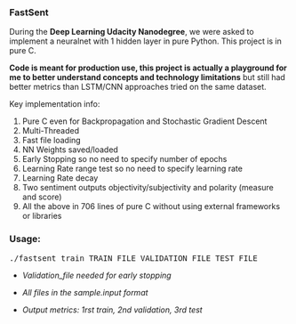 <h3>FastSent</h3>

During the <b>Deep Learning Udacity Nanodegree</b>, we were asked to implement a neuralnet with 1 hidden layer in pure Python. This project is in pure C.

<b>Code is meant for production use, this project is actually a playground for me to better understand concepts and technology limitations</b> but still had better metrics than LSTM/CNN approaches tried on the same dataset.

Key implementation info:
1) Pure C even for Backpropagation and Stochastic Gradient Descent
2) Multi-Threaded
3) Fast file loading
4) NN Weights saved/loaded
5) Early Stopping so no need to specify number of epochs
6) Learning Rate range test so no need to specify learning rate 
7) Learning Rate decay
8) Two sentiment outputs objectivity/subjectivity and polarity (measure and score)
9) All the above in 706 lines of pure C without using external frameworks or libraries

<h3>Usage:</h3>
<pre>./fastsent_train TRAIN_FILE VALIDATION_FILE TEST_FILE</pre>


* <i>Validation_file needed for early stopping</i>


* <i>All files in the sample.input format</i>


* <i>Output metrics: 1rst train, 2nd validation, 3rd test</i>

